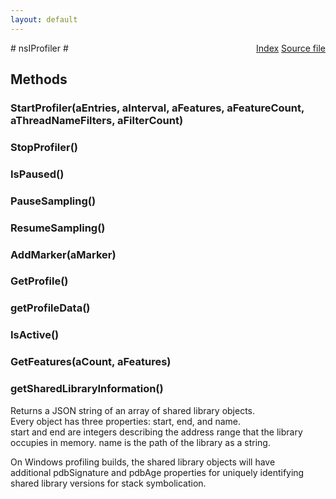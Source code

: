 ```yaml
---
layout: default
---
```

<div class='links' style='float:right'><a href="../index.html">Index</a>
<a href="http://dxr.mozilla.org/mozilla-central/source/tools/profiler/nsIProfiler.idl">Source file</a>
</div>
# nsIProfiler #

## Methods ##

### StartProfiler(aEntries, aInterval, aFeatures, aFeatureCount, aThreadNameFilters, aFilterCount) ###

### StopProfiler() ###

### IsPaused() ###

### PauseSampling() ###

### ResumeSampling() ###

### AddMarker(aMarker) ###

### GetProfile() ###

### getProfileData() ###

### IsActive() ###

### GetFeatures(aCount, aFeatures) ###

### getSharedLibraryInformation() ###
  
Returns a JSON string of an array of shared library objects.  
Every object has three properties: start, end, and name.  
start and end are integers describing the address range that the library  
occupies in memory. name is the path of the library as a string.  
  
On Windows profiling builds, the shared library objects will have  
additional pdbSignature and pdbAge properties for uniquely identifying  
shared library versions for stack symbolication.  
  
